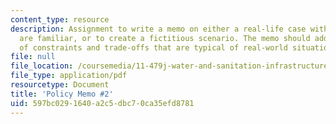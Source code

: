 ```yaml
---
content_type: resource
description: Assignment to write a memo on either a real-life case with which you
  are familiar, or to create a fictitious scenario. The memo should address a variety
  of constraints and trade-offs that are typical of real-world situations.
file: null
file_location: /coursemedia/11-479j-water-and-sanitation-infrastructure-in-developing-countries-spring-2007/597bc0291640a2c5dbc70ca35efd8781_memo2.pdf
file_type: application/pdf
resourcetype: Document
title: 'Policy Memo #2'
uid: 597bc029-1640-a2c5-dbc7-0ca35efd8781
---
```

